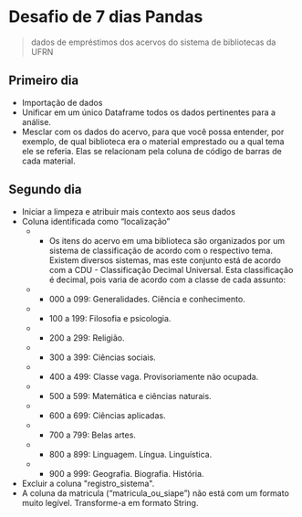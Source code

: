 # Desafio de 7 dias Pandas


> dados de empréstimos dos acervos do sistema de bibliotecas da UFRN

## Primeiro dia
- Importação de dados
- Unificar em um único Dataframe todos os dados pertinentes para a análise. 
- Mesclar com os dados do acervo, para que você possa entender, por exemplo, de qual biblioteca era o material emprestado ou a qual tema ele se referia. Elas se relacionam pela coluna de código de barras de cada material. 

## Segundo dia
- Iniciar a limpeza e atribuir mais contexto aos seus dados
- Coluna identificada como “localização”
  - - Os itens do acervo em uma biblioteca são organizados por um sistema de classificação de acordo com o respectivo tema. Existem diversos sistemas, mas este conjunto está de acordo com a CDU - Classificação Decimal Universal. Esta classificação é decimal, pois varia de acordo com a classe de cada assunto:
  - - 000 a 099: Generalidades. Ciência e conhecimento.
  - - 100 a 199: Filosofia e psicologia.
  - - 200 a 299: Religião.
  - - 300 a 399: Ciências sociais.
  - - 400 a 499: Classe vaga. Provisoriamente não ocupada.
  - - 500 a 599: Matemática e ciências naturais.
  - - 600 a 699: Ciências aplicadas.
  - - 700 a 799: Belas artes.
  - - 800 a 899: Linguagem. Língua. Linguística.
  - - 900 a 999: Geografia. Biografia. História.
- Excluir a coluna "registro_sistema".
- A coluna da matricula (“matricula_ou_siape”) não está com um formato muito legível. Transforme-a em formato String.